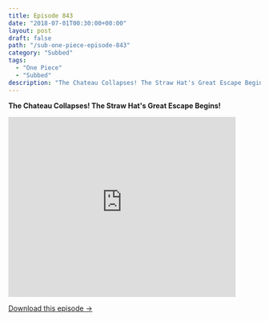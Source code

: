 ```yaml
---
title: Episode 843
date: "2018-07-01T00:30:00+00:00"
layout: post
draft: false
path: "/sub-one-piece-episode-843"
category: "Subbed"
tags:
  - "One Piece"
  - "Subbed"
description: "The Chateau Collapses! The Straw Hat's Great Escape Begins!"
---
```


**The Chateau Collapses! The Straw Hat's Great Escape Begins!**

<iframe width="640" height="360" src="https://www.rapidvideo.com/e/G6FRPH8MB6" frameborder="0" marginwidth=0 marginheight=0 scrolling=no allowfullscreen style="max-width:90%;"></iframe>

<a href="http://ouo.io/qs/eCodkFEQ?s=https://www.rapidvideo.com/d/G6FRPH8MB6" class="styled_a">Download this episode →</a>

